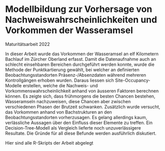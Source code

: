 # Modellbildung zur Vorhersage von Nachweiswahrscheinlichkeiten und Vorkommen der Wasseramsel

Maturitätsarbeit 2022

In dieser Arbeit wurde das Vorkommen der Wasseramsel an elf Kilometern Bachlauf im Zürcher Oberland erfasst. Damit die Datenaufnahme auch an schlecht einsehbaren Bereichen durchgeführt werden konnte, wurde die Methode der Punktkartierung gewählt, bei welcher an definierten Beobachtungsstandorten Präsenz-/Absenzdaten während mehreren Kontrollgängen erhoben wurden. Daraus liessen sich Site-Occupancy-Modelle erstellen, welche die Nachweis- und Vorkommenswahrscheinlichkeit anhand von äusseren Faktoren berechnen können. Es zeigte sich, dass frühmorgens die besten Chancen bestehen, Wasseramseln nachzuweisen, diese Chancen aber zwischen verschiedenen Phasen der Brutzeit schwanken. Zusätzlich wurde versucht, das Vorkommen anhand von Bachstrukturen an den Beobachtungsstandorten vorherzusagen. Es gelang allerdings kaum, verlässliche Aussagen über den Einfluss dieser Elemente zu treffen. Ein Decision-Tree-Modell als Vergleich lieferte noch unzuverlässigere Resultate. Die Gründe für all diese Befunde werden ausführlich diskutiert.

Hier sind alle R-Skripts der Arbeit abgelegt

